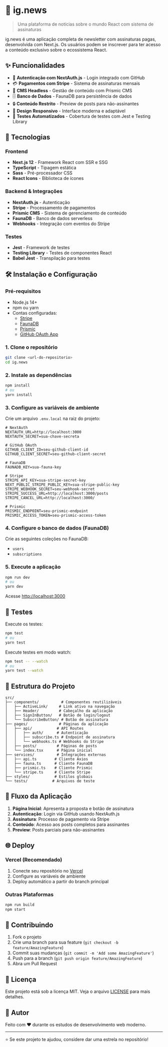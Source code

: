 # 📰 ig.news

> Uma plataforma de notícias sobre o mundo React com sistema de assinaturas

ig.news é uma aplicação completa de newsletter com assinaturas pagas, desenvolvida com Next.js. Os usuários podem se inscrever para ter acesso a conteúdo exclusivo sobre o ecossistema React.

## ✨ Funcionalidades

- 🔐 **Autenticação com NextAuth.js** - Login integrado com GitHub
- 💳 **Pagamentos com Stripe** - Sistema de assinaturas mensais
- 📄 **CMS Headless** - Gestão de conteúdo com Prismic CMS
- 🗄️ **Banco de Dados** - FaunaDB para persistência de dados
- 🔒 **Conteúdo Restrito** - Preview de posts para não-assinantes
- 📱 **Design Responsivo** - Interface moderna e adaptável
- 🧪 **Testes Automatizados** - Cobertura de testes com Jest e Testing Library

## 🚀 Tecnologias

### Frontend

- **Next.js 12** - Framework React com SSR e SSG
- **TypeScript** - Tipagem estática
- **Sass** - Pré-processador CSS
- **React Icons** - Biblioteca de ícones

### Backend & Integrações

- **NextAuth.js** - Autenticação
- **Stripe** - Processamento de pagamentos
- **Prismic CMS** - Sistema de gerenciamento de conteúdo
- **FaunaDB** - Banco de dados serverless
- **Webhooks** - Integração com eventos do Stripe

### Testes

- **Jest** - Framework de testes
- **Testing Library** - Testes de componentes React
- **Babel Jest** - Transpilação para testes

## 🛠️ Instalação e Configuração

### Pré-requisitos

- Node.js 14+
- npm ou yarn
- Contas configuradas:
  - [Stripe](https://stripe.com/)
  - [FaunaDB](https://fauna.com/)
  - [Prismic](https://prismic.io/)
  - [GitHub OAuth App](https://github.com/settings/applications/new)

### 1. Clone o repositório

```bash
git clone <url-do-repositorio>
cd ig.news
```

### 2. Instale as dependências

```bash
npm install
# ou
yarn install
```

### 3. Configure as variáveis de ambiente

Crie um arquivo `.env.local` na raiz do projeto:

```env
# NextAuth
NEXTAUTH_URL=http://localhost:3000
NEXTAUTH_SECRET=sua-chave-secreta

# GitHub OAuth
GITHUB_CLIENT_ID=seu-github-client-id
GITHUB_CLIENT_SECRET=seu-github-client-secret

# FaunaDB
FAUNADB_KEY=sua-fauna-key

# Stripe
STRIPE_API_KEY=sua-stripe-secret-key
NEXT_PUBLIC_STRIPE_PUBLIC_KEY=sua-stripe-public-key
STRIPE_WEBHOOK_SECRET=seu-webhook-secret
STRIPE_SUCCESS_URL=http://localhost:3000/posts
STRIPE_CANCEL_URL=http://localhost:3000/

# Prismic
PRISMIC_ENDPOINT=seu-prismic-endpoint
PRISMIC_ACCESS_TOKEN=seu-prismic-access-token
```

### 4. Configure o banco de dados (FaunaDB)

Crie as seguintes coleções no FaunaDB:

- `users`
- `subscriptions`

### 5. Execute a aplicação

```bash
npm run dev
# ou
yarn dev
```

Acesse [http://localhost:3000](http://localhost:3000)

## 🧪 Testes

Execute os testes:

```bash
npm test
# ou
yarn test
```

Execute testes em modo watch:

```bash
npm test -- --watch
# ou
yarn test --watch
```

## 📁 Estrutura do Projeto

```
src/
├── components/          # Componentes reutilizáveis
│   ├── ActiveLink/     # Link ativo na navegação
│   ├── Header/         # Cabeçalho da aplicação
│   ├── SignInButton/   # Botão de login/logout
│   └── SubscribeButton/ # Botão de assinatura
├── pages/              # Páginas da aplicação
│   ├── api/           # API Routes
│   │   ├── auth/      # Autenticação
│   │   ├── subscribe.ts # Endpoint de assinatura
│   │   └── webhooks.ts # Webhooks do Stripe
│   ├── posts/         # Páginas de posts
│   └── index.tsx      # Página inicial
├── services/          # Integrações externas
│   ├── api.ts        # Cliente Axios
│   ├── fauna.ts      # Cliente FaunaDB
│   ├── prismic.ts    # Cliente Prismic
│   └── stripe.ts     # Cliente Stripe
├── styles/           # Estilos globais
└── tests/           # Arquivos de teste
```

## 🔄 Fluxo da Aplicação

1. **Página Inicial**: Apresenta a proposta e botão de assinatura
2. **Autenticação**: Login via GitHub usando NextAuth.js
3. **Assinatura**: Processo de pagamento via Stripe
4. **Conteúdo**: Acesso aos posts completos para assinantes
5. **Preview**: Posts parciais para não-assinantes

## 🌐 Deploy

### Vercel (Recomendado)

1. Conecte seu repositório no [Vercel](https://vercel.com)
2. Configure as variáveis de ambiente
3. Deploy automático a partir do branch principal

### Outras Plataformas

```bash
npm run build
npm start
```

## 🤝 Contribuindo

1. Fork o projeto
2. Crie uma branch para sua feature (`git checkout -b feature/AmazingFeature`)
3. Commit suas mudanças (`git commit -m 'Add some AmazingFeature'`)
4. Push para a branch (`git push origin feature/AmazingFeature`)
5. Abra um Pull Request

## 📝 Licença

Este projeto está sob a licença MIT. Veja o arquivo [LICENSE](LICENSE) para mais detalhes.

## 👤 Autor

Feito com ❤️ durante os estudos de desenvolvimento web moderno.

---

⭐ Se este projeto te ajudou, considere dar uma estrela no repositório!
